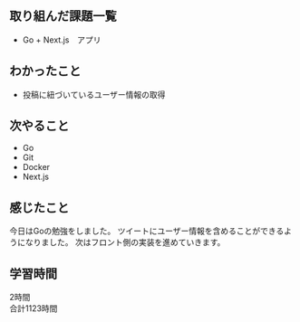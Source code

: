 ## 取り組んだ課題一覧
- Go + Next.js　アプリ

## わかったこと
- 投稿に紐づいているユーザー情報の取得

## 次やること
- Go
- Git
- Docker
- Next.js

## 感じたこと
今日はGoの勉強をしました。
ツイートにユーザー情報を含めることができるようになりました。
次はフロント側の実装を進めていきます。


## 学習時間
2時間<br />
合計1123時間
